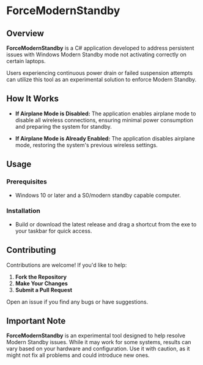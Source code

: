 ﻿# ForceModernStandby

## Overview

**ForceModernStandby** is a C# application developed to address persistent issues with Windows Modern Standby mode not activating correctly on certain laptops.

Users experiencing continuous power drain or failed suspension attempts can utilize this tool as an experimental solution to enforce Modern Standby.

## How It Works

  - **If Airplane Mode is Disabled:** The application enables airplane mode to disable all wireless connections, ensuring minimal power consumption and preparing the system for standby.

  - **If Airplane Mode is Already Enabled:** The application disables airplane mode, restoring the system's previous wireless settings.

## Usage

### Prerequisites

- Windows 10 or later and a S0/modern standby capable computer.

### Installation

- Build or download the latest release and drag a shortcut from the exe to your taskbar for quick access.

## Contributing

Contributions are welcome! If you'd like to help:

1. **Fork the Repository**
2. **Make Your Changes**
3. **Submit a Pull Request**

Open an issue if you find any bugs or have suggestions.

## Important Note

**ForceModernStandby** is an experimental tool designed to help resolve Modern Standby issues. While it may work for some systems, results can vary based on your hardware and configuration. Use it with caution, as it might not fix all problems and could introduce new ones.
